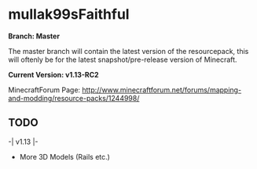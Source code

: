 # mullak99sFaithful

**Branch: Master**

The master branch will contain the latest version of the resourcepack, this will oftenly be for the latest snapshot/pre-release version of Minecraft.

**Current Version: v1.13-RC2**

MinecraftForum Page: http://www.minecraftforum.net/forums/mapping-and-modding/resource-packs/1244998/

## TODO

-| v1.13 |-

- More 3D Models (Rails etc.)

